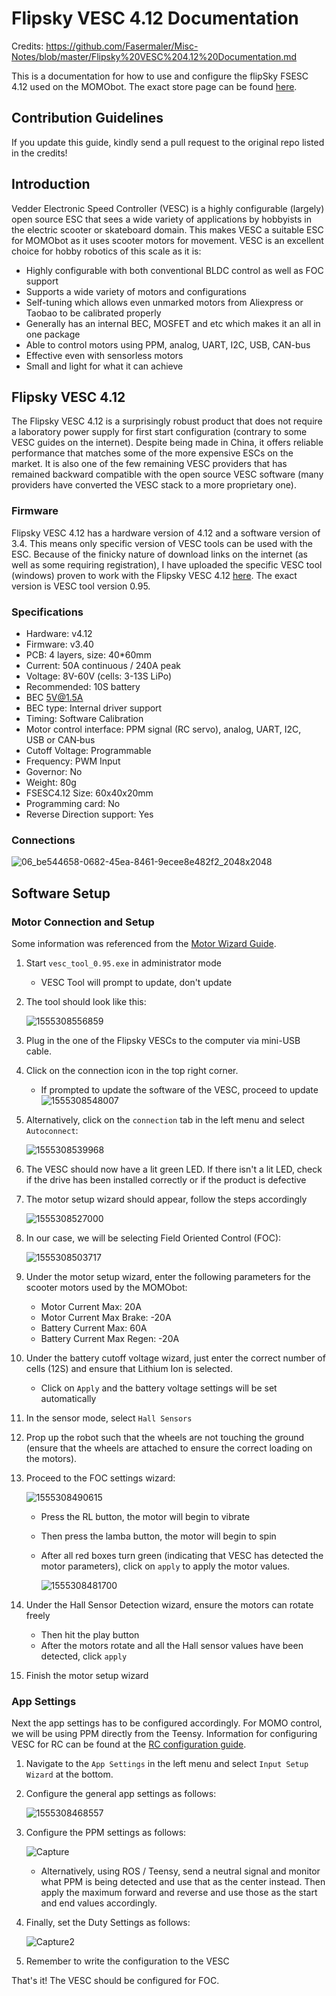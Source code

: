 # Flipsky VESC 4.12 Documentation

Credits: <https://github.com/Fasermaler/Misc-Notes/blob/master/Flipsky%20VESC%204.12%20Documentation.md>

This is a documentation for how to use and configure the flipSky FSESC 4.12 used on the MOMObot. The exact store page can be found [here](<https://flipsky.net/products/torque-esc-vesc-%C2%AE-bldc-electronic-speed-controller> ). 

## Contribution Guidelines

If you update this guide, kindly send a pull request to the original repo listed in the credits!

## Introduction

Vedder Electronic Speed Controller (VESC) is a highly configurable (largely) open source ESC that sees a wide variety of applications by hobbyists in the electric scooter or skateboard domain. This makes VESC a suitable ESC for MOMObot as it uses scooter motors for movement. VESC is an excellent choice for hobby robotics of this scale as it is:

- Highly configurable with both conventional BLDC control as well as FOC support
- Supports a wide variety of motors and configurations
- Self-tuning which allows even unmarked motors from Aliexpress or Taobao to be calibrated properly
- Generally has an internal BEC, MOSFET and etc which makes it an all in one package 
- Able to control motors using PPM, analog, UART, I2C, USB, CAN-bus
- Effective even with sensorless motors
- Small and light for what it can achieve



## Flipsky VESC 4.12

The Flipsky VESC 4.12 is a surprisingly robust product that does not require a laboratory power supply for first start configuration (contrary to some VESC guides on the internet). Despite being made in China, it offers reliable performance that matches some of the more expensive ESCs on the market. It is also one of the few remaining VESC providers that has remained backward compatible with the open source VESC software (many providers have converted the VESC stack to a more proprietary one).

### Firmware

Flipsky VESC 4.12 has a hardware version of 4.12 and a software version of 3.4. This means only specific version of VESC tools can be used with the ESC. Because of the finicky nature of download links on the internet (as well as some requiring registration), I have uploaded the specific VESC tool (windows) proven to work with the Flipsky VESC 4.12 [here](https://drive.google.com/file/d/1Co-ZkWsYtM6cXchykglwBf2F281r1QB_/view?usp=sharing). The exact version is VESC tool version 0.95.

### Specifications

- Hardware: v4.12
- Firmware: v3.40
- PCB: 4 layers, size: 40*60mm
- Current: 50A continuous / 240A peak
- Voltage: 8V-60V (cells: 3-13S LiPo)
- Recommended: 10S battery
- BEC 5V@1.5A
- BEC type: Internal driver support
- Timing: Software Calibration
- Motor control interface: PPM signal (RC servo), analog, UART, I2C,    USB or CAN‐bus
- Cutoff Voltage: Programmable
- Frequency: PWM Input
- Governor: No
- Weight: 80g
- FSESC4.12 Size: 60x40x20mm
- Programming card: No
- Reverse Direction support: Yes

### Connections

![06_be544658-0682-45ea-8461-9ecee8e482f2_2048x2048](assets/06_be544658-0682-45ea-8461-9ecee8e482f2_2048x2048.jpg)



## Software Setup

### Motor Connection and Setup

Some information was referenced from the [Motor Wizard Guide](<https://cdn.shopify.com/s/files/1/0011/4039/1996/files/Motor_Setup_Wizard.pdf?11313553160569203029> ).

1. Start ```vesc_tool_0.95.exe``` in administrator mode

   - VESC Tool will prompt to update, don't update

2. The tool should look like this:

   ![1555308556859](assets/1555308556859.png)

3. Plug in the one of the Flipsky VESCs to the computer via mini-USB cable. 

4. Click on the connection icon in the top right corner.

   - If prompted to update the software of the VESC, proceed to update![1555308548007](assets/1555308548007.png)

5. Alternatively, click on the ```connection``` tab in the left menu and select ```Autoconnect```:

   ![1555308539968](assets/1555308539968.png)

6. The VESC should now have a lit green LED. If there isn't a lit LED, check if the drive has been installed correctly or if the product is defective

7. The motor setup wizard should appear, follow the steps accordingly

   ![1555308527000](assets/1555308527000.png)

8. In our case, we will be selecting Field Oriented Control (FOC):

   ![1555308503717](assets/1555308503717.png)

9. Under the motor setup wizard, enter the following parameters for the scooter motors used by the MOMObot:

   - Motor Current Max: 20A
   - Motor Current Max Brake: -20A
   - Battery Current Max: 60A
   - Battery Current Max Regen: -20A

10. Under the battery cutoff voltage wizard, just enter the correct number of cells (12S) and ensure that Lithium Ion is selected. 

    - Click on ```Apply``` and the battery voltage settings will be set automatically

11. In the sensor mode, select ```Hall Sensors```

12. Prop up the robot such that the wheels are not touching the ground (ensure that the wheels are attached to ensure the correct loading on the motors). 

13. Proceed to the FOC settings wizard:

    ![1555308490615](assets/1555308490615.png)

    - Press the RL button, the motor will begin to vibrate

    - Then press the lamba button, the motor will begin to spin

    - After all red boxes turn green (indicating that VESC has detected the motor parameters), click on ```apply``` to apply the motor values.

      ![1555308481700](assets/1555308481700.png)

14. Under the Hall Sensor Detection wizard, ensure the motors can rotate freely

    - Then hit the play button
    - After the motors rotate and all the Hall sensor values have been detected, click `apply`

15. Finish the motor setup wizard



### App Settings

Next the app settings has to be configured accordingly. For MOMO control, we will be using PPM directly from the Teensy. Information for configuring VESC for RC can be found at the [RC configuration guide](<https://cdn.shopify.com/s/files/1/0011/4039/1996/files/Input_Setup_Wizard_for_single_VESC_using_a_PPM_signal_radio_controller.pdf?11313553160569203029> ).

1. Navigate to the `App Settings` in the left menu and select `Input Setup Wizard` at the bottom.

2. Configure the general app settings as follows:

   ![1555308468557](assets/1555308468557.png)

3. Configure the PPM settings as follows:

   ![Capture](assets/Capture.PNG)

   -  Alternatively, using ROS / Teensy, send a neutral signal and monitor what PPM is being detected and use that as the center instead. Then apply the maximum forward and reverse and use those as the start and end values accordingly.

4. Finally, set the Duty Settings as follows:

   ![Capture2](assets/Capture2.PNG)

5. Remember to write the configuration to the VESC



That's it! The VESC should be configured for FOC.